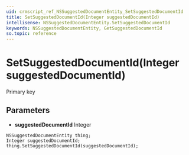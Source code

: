 ```yaml
---
uid: crmscript_ref_NSSuggestedDocumentEntity_SetSuggestedDocumentId
title: SetSuggestedDocumentId(Integer suggestedDocumentId)
intellisense: NSSuggestedDocumentEntity.SetSuggestedDocumentId
keywords: NSSuggestedDocumentEntity, GetSuggestedDocumentId
so.topic: reference
---
```


# SetSuggestedDocumentId(Integer suggestedDocumentId)

Primary key

## Parameters

* **suggestedDocumentId** Integer

```crmscript
NSSuggestedDocumentEntity thing;
Integer suggestedDocumentId;
thing.SetSuggestedDocumentId(suggestedDocumentId);
```

